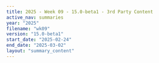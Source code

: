 ```yaml
---
title: 2025 - Week 09 - 15.0-beta1 - 3rd Party Content
active_nav: summaries
year: "2025"
filename: "wk09"
version: "15.0-beta1"
start_date: "2025-02-24"
end_date: "2025-03-02"
layout: "summary_content"
---
```

